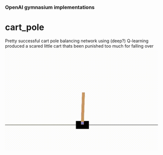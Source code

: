 ### OpenAI gymnasium implementations

# cart_pole
Pretty successful cart pole balancing network using (deep?) Q-learning
produced a scared little cart thats been punished too much for falling over
![](cart_pole/scared_cart.gif)

